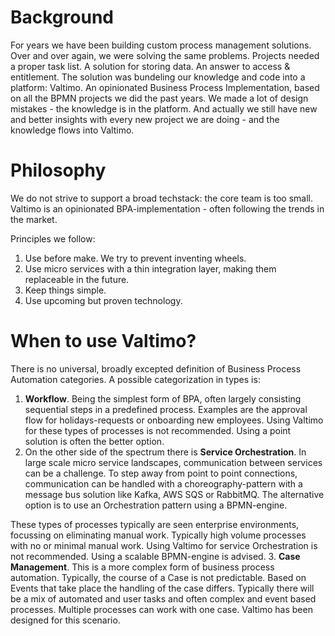 # Background

For years we have been building custom process management solutions. Over and over again, we were solving the same problems. Projects needed a proper task list. A solution for storing data. An answer to access & entitlement. The solution was bundeling our knowledge and code into a platform: Valtimo. An opinionated Business Process Implementation, based on all the BPMN projects we did the past years. We made a lot of design mistakes - the knowledge is in the platform. And actually we still have new and better insights with every new project we are doing - and the knowledge flows into Valtimo. 

# Philosophy
We do not strive to support a broad techstack: the core team is too small. Valtimo is an opinionated BPA-implementation - often following the trends in the market.  

Principles we follow:

1. Use before make. We try to prevent inventing wheels. 
2. Use micro services with a thin integration layer, making them replaceable in the future. 
3. Keep things simple. 
4. Use upcoming but proven technology. 

# When to use Valtimo? 

There is no universal, broadly excepted definition of Business Process Automation categories. A possible categorization in types is: 

1.	**Workflow**. Being the simplest form of BPA, often largely consisting sequential steps in a predefined process. Examples are the approval flow for holidays-requests or onboarding new employees. Using Valtimo for these types of processes is not recommended. Using a point solution is often the better option. 
2.	On the other side of the spectrum there is **Service Orchestration**. In large scale micro service landscapes, communication between services can be a challenge. To step away from point to point connections, communication can be handled with a choreography-pattern with a message bus solution like Kafka, AWS SQS or RabbitMQ. The alternative option is to use an Orchestration pattern using a BPMN-engine.

These types of processes typically are seen enterprise environments, focussing on eliminating manual work. Typically high volume processes with no or minimal manual work. Using Valtimo for service Orchestration is not recommended. Using a scalable BPMN-engine is advised. 
3.	**Case Management**. This is a more complex form of business process automation. Typically, the course of a Case is not predictable. Based on Events that take place the handling of the case differs. Typically there will be a mix of automated and user tasks and often complex and event based processes. Multiple processes can work with one case. Valtimo has been designed for this scenario. 

